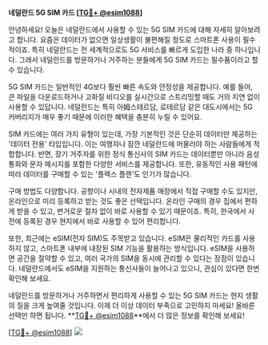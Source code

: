 **네덜란드 5G SIM 카드 [[TG💪+ @esim1088](https://t.me/s/esim1088)]**

안녕하세요! 오늘은 네덜란드에서 사용할 수 있는 5G SIM 카드에 대해 자세히 알아보려고 합니다. 요즘은 데이터가 없으면 일상생활이 불편해질 정도로 스마트폰 사용이 필수적이죠. 특히 네덜란드는 전 세계적으로도 5G 서비스를 빠르게 도입한 나라 중 하나입니다. 그래서 네덜란드를 방문하거나 거주하는 분들에게 5G SIM 카드는 필수품이라고 할 수 있습니다.

5G SIM 카드는 일반적인 4G보다 훨씬 빠른 속도와 안정성을 제공합니다. 예를 들어, 큰 파일을 다운로드하거나 고화질 비디오를 실시간으로 스트리밍할 때도 거의 지연 없이 사용할 수 있답니다. 네덜란드는 특히 아姆스테르담, 로테르담 같은 대도시에서는 5G 커버리지가 매우 좋기 때문에 이러한 혜택을 충분히 누릴 수 있어요.

SIM 카드에는 여러 가지 유형이 있는데, 가장 기본적인 것은 단순히 데이터만 제공하는 '데이터 전용' 타입입니다. 이는 여행자나 잠깐 네덜란드에 머물러야 하는 사람들에게 적합합니다. 반면, 장기 거주자를 위한 정식 통신사의 SIM 카드는 데이터뿐만 아니라 음성 통화와 문자 메시지를 포함한 다양한 서비스를 제공합니다. 또한, 유동적인 사용 패턴에 따라 데이터를 구매할 수 있는 '플렉스 플랜'도 인기가 많습니다.

구매 방법도 다양합니다. 공항이나 시내의 전자제품 매장에서 직접 구매할 수도 있지만, 온라인으로 미리 등록하고 받는 것도 좋은 선택입니다. 온라인 구매의 경우 집에서 편하게 받을 수 있고, 번거로운 절차 없이 바로 사용할 수 있기 때문이죠. 특히, 한국에서 사전에 등록된 경우 현지에서 바로 사용할 수 있어 편리합니다.

또한, 최근에는 eSIM(전자 SIM)도 주목받고 있습니다. eSIM은 물리적인 카드를 사용하지 않고, 스마트폰 내부에 내장된 SIM 기능을 활용하는 방식입니다. eSIM을 사용하면 공간을 절약할 수 있고, 여러 국가의 SIM을 동시에 관리할 수 있다는 장점이 있습니다. 네덜란드에서도 eSIM을 지원하는 통신사들이 늘어나고 있으니, 관심이 있다면 한번 확인해 보세요.

네덜란드를 방문하거나 거주하면서 편리하게 사용할 수 있는 5G SIM 카드는 현지 생활의 질을 크게 높여줄 것입니다. 이제 더 이상 데이터 부족으로 고민하지 마세요! 올바른 선택만 하면 됩니다. **[TG💪+ @esim1088](https://t.me/s/esim1088)**에서 더 많은 정보를 확인해 보세요!

[[TG💪+ @esim1088](https://t.me/s/esim1088)] ![](https://i.postimg.cc/Y0z9fWf4/image.png)